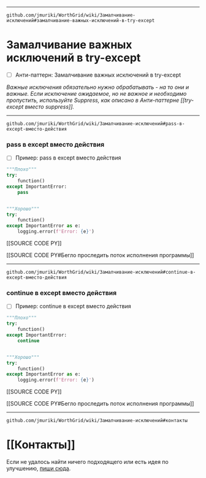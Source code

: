 ***
```url
github.com/jmuriki/WorthGrid/wiki/Замалчивание-исключений#замалчивание-важных-исключений-в-try-except
```
# Замалчивание важных исключений в try-except
- [ ] Анти-паттерн: Замалчивание важных исключений в try-except

_Важные исключения обязательно нужно обрабатывать - на то они и важные.
Если исключение ожидаемое, но не важное и необходимо пропустить, используйте Suppress, как описано в Анти-паттерне [[try-except вместо suppress]]._

***
```url
github.com/jmuriki/WorthGrid/wiki/Замалчивание-исключений#pass-в-except-вместо-действия
```
### pass в except вместо действия
- [ ] Пример: pass в except вместо действия

```python
"""Плохо"""
try:
    function()
except ImportantError:
    pass


"""Хорошо"""
try:
    function()
except ImportantError as e:
    logging.error(f'Error: {e}')
```

[[SOURCE CODE PY]]

[[SOURCE CODE PY#Бегло проследить поток исполнения программы]]

***
```url
github.com/jmuriki/WorthGrid/wiki/Замалчивание-исключений#continue-в-except-вместо-действия
```
### continue в except вместо действия
- [ ] Пример: continue в except вместо действия

```python
"""Плохо"""
try:
    function()
except ImportantError:
    continue


"""Хорошо"""
try:
    function()
except ImportantError as e:
    logging.error(f'Error: {e}')
```

[[SOURCE CODE PY]]

[[SOURCE CODE PY#Бегло проследить поток исполнения программы]]

***
```url
github.com/jmuriki/WorthGrid/wiki/Замалчивание-исключений#контакты
```
# [[Контакты]]
Если не удалось найти ничего подходящего или есть идея по улучшению, [пиши сюда](https://github.com/jmuriki/WorthGrid/wiki/Контакты).
